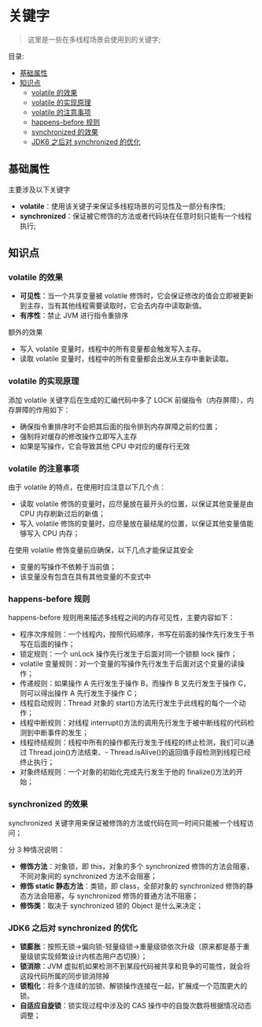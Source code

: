 # 关键字 <!-- omit in toc -->

> 这里是一些在多线程场景会使用到的关键字;

目录:

- [基础属性](#基础属性)
- [知识点](#知识点)
  - [volatile 的效果](#volatile-的效果)
  - [volatile 的实现原理](#volatile-的实现原理)
  - [volatile 的注意事项](#volatile-的注意事项)
  - [happens-before 规则](#happens-before-规则)
  - [synchronized 的效果](#synchronized-的效果)
  - [JDK6 之后对 synchronized 的优化](#jdk6-之后对-synchronized-的优化)

## 基础属性

主要涉及以下关键字

- **volatile**：使用该关键子来保证多线程场景的可见性及一部分有序性;
- **synchronized**：保证被它修饰的方法或者代码块在任意时刻只能有一个线程执行;

## 知识点

### volatile 的效果

- **可见性**：当一个共享变量被 volatile 修饰时，它会保证修改的值会立即被更新到主存，当有其他线程需要读取时，它会去内存中读取新值。
- **有序性**：禁止 JVM 进行指令重排序

额外的效果

- 写入 volatile 变量时，线程中的所有变量都会触发写入主存。
- 读取 volatile 变量时，线程中的所有变量都会出发从主存中重新读取。

### volatile 的实现原理

添加 volatile 关键字后在生成的汇编代码中多了 LOCK 前缀指令（内存屏障），内存屏障的作用如下：

- 确保指令重排序时不会把其后面的指令排到内存屏障之前的位置；
- 强制将对缓存的修改操作立即写入主存
- 如果是写操作，它会导致其他 CPU 中对应的缓存行无效

### volatile 的注意事项

由于 volatile 的特点，在使用时应注意以下几个点：

- 读取 volatile 修饰的变量时，应尽量放在最开头的位置，以保证其他变量是由 CPU 内存刷新过后的新值；
- 写入 volatile 修饰的变量时，应尽量放在最结尾的位置，以保证其他变量值能够写入 CPU 内存；

在使用 volatile 修饰变量前应确保，以下几点才能保证其安全

- 变量的写操作不依赖于当前值；
- 该变量没有包含在具有其他变量的不变式中

### happens-before 规则

happens-before 规则用来描述多线程之间的内存可见性，主要内容如下：

- 程序次序规则：一个线程内，按照代码顺序，书写在前面的操作先行发生于书写在后面的操作；
- 锁定规则：一个 unLock 操作先行发生于后面对同一个锁额 lock 操作；
- volatile 变量规则：对一个变量的写操作先行发生于后面对这个变量的读操作；
- 传递规则：如果操作 A 先行发生于操作 B，而操作 B 又先行发生于操作 C，则可以得出操作 A 先行发生于操作 C；
- 线程启动规则：Thread 对象的 start()方法先行发生于此线程的每个一个动作；
- 线程中断规则：对线程 interrupt()方法的调用先行发生于被中断线程的代码检测到中断事件的发生；
- 线程终结规则：线程中所有的操作都先行发生于线程的终止检测，我们可以通过 Thread.join()方法结束、- Thread.isAlive()的返回值手段检测到线程已经终止执行；
- 对象终结规则：一个对象的初始化完成先行发生于他的 finalize()方法的开始；

### synchronized 的效果

synchronized 关键字用来保证被修饰的方法或代码在同一时间只能被一个线程访问；

分 3 种情况说明：

- **修饰方法**：对象锁，即 this，对象的多个 synchronized 修饰的方法会阻塞，不同对象间的 synchronized 方法不会阻塞；
- **修饰 static 静态方法**：类锁，即 class，全部对象的 synchronized 修饰的静态方法会阻塞，与 synchronized 修饰的普通方法不阻塞；
- **修饰类**：取决于 synchronized 锁的 Object 是什么来决定；

### JDK6 之后对 synchronized 的优化

- **锁膨胀**：按照无锁->偏向锁-轻量级锁->重量级锁依次升级（原来都是基于重量级锁实现频繁设计内核态用户态切换）；
- **锁消除**：JVM 虚拟机如果检测不到某段代码被共享和竞争的可能性，就会将这段代码所属的同步锁消除掉
- **锁粗化**：将多个连续的加锁、解锁操作连接在一起，扩展成一个范围更大的锁。
- **自适应自旋锁**：锁实现过程中涉及的 CAS 操作中的自旋次数将根据情况动态调整；
